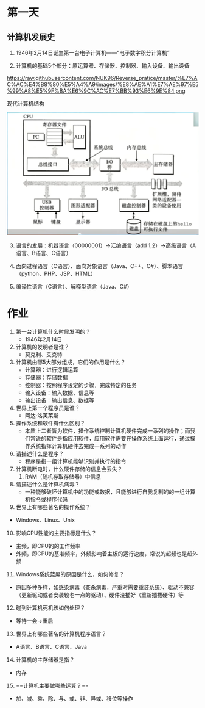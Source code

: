 # 第一天

## 计算机发展史

1. 1946年2月14日诞生第一台电子计算机——“电子数字积分计算机”

2. 计算机的基础5个部分：原运算器、存储器、控制器、输入设备、输出设备

https://raw.githubusercontent.com/NUK96/Reverse_pratice/master/%E7%AC%AC%E4%B8%80%E5%A4%A9/images/%E8%AE%A1%E7%AE%97%E5%99%A8%E5%9F%BA%E6%9C%AC%E7%BB%93%E6%9E%84.png

  现代计算机结构

![现代计算机结构模型](.\images\现代计算机结构模型.png)

3. 语言的发展：机器语言（00000001）->汇编语言（add 1,2）->高级语言（A语言、B语言、C语言）

4. 面向过程语言（C语言）、面向对象语言（Java、C++、C#）、脚本语言（python、PHP、JSP、HTML）

5. 编译性语言（C语言）、解释型语言（Java、C#）



# 作业

1. 第一台计算机什么时候发明的？
	- 1946年2月14日
2. 计算机的发明者是谁？
	- 莫克利、艾克特
3. 计算机由哪5大部分组成，它们的作用是什么？
	- 计算器：进行逻辑运算
	- 存储器：存储数据
	- 控制器：按照程序设定的步骤，完成特定的任务
	- 输入设备：输入数据、信息等
	- 输出设备：输出信息、数据等
4. 世界上第一个程序员是谁？
	- 阿达·洛芙莱斯
5. 操作系统和软件有什么区别？
	- 本质上二者皆为软件，操作系统控制计算机硬件完成一系列的操作；而我们常说的软件是指应用软件，应用软件需要在操作系统上面运行，通过操作系统指挥计算机硬件去完成一系列的动作
6. 请描述什么是程序？
	- 程序是指一组计算机能够识别并执行的指令
7. 计算机断电时，什么硬件存储的信息会丢失？
	1. RAM（随机存取存储器）中信息
8. 请描述什么是计算机病毒？
	- 一种能够破坏计算机中的功能或数据，且能够进行自我复制的的一组计算机指令或程序代码
9. 世界上有哪些著名的操作系统？

  - Windows、Linux、Unix

10. 影响CPU性能的主要指标是什么？

  - 主频，即CPU的的工作频率
  - 外频，即CPU的基准频率，外频影响着主板的运行速度，常说的超频也是超外频

11. Windows系统蓝屏的原因是什么，如何修复？

   - 原因多种多样，如感染病毒（查杀病毒，严重时需要重装系统）、驱动不兼容（更新驱动或者安装较老一点的驱动）、硬件没插好（重新插拔硬件）等

12. 碰到计算机死机该如何处理？

   - 等待一会->重启

13. 世界上有哪些著名的计算机程序语言？

   - A语言、B语言、C语言、Java

14. 计算机的主存储器是指？

   - 内存

15. ==计算机主要做哪些运算？==

   - 加、减、乘、除、与、或、非、异或、移位等操作
